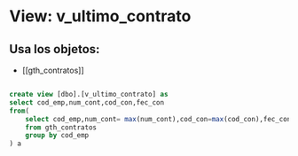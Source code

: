 # View: v_ultimo_contrato

## Usa los objetos:
- [[gth_contratos]]

```sql

create view [dbo].[v_ultimo_contrato] as
select cod_emp,num_cont,cod_con,fec_con
from(
	select cod_emp,num_cont= max(num_cont),cod_con=max(cod_con),fec_con=max(fec_con)
	from gth_contratos
	group by cod_emp
) a

```
